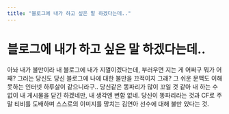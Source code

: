 ```yaml
---
title: "블로그에 내가 하고 싶은 말 하겠다는데.."
---
```

# 블로그에 내가 하고 싶은 말 하겠다는데..

아놔 내가 불만이라 내 블로그에 내가 지껄이겠다는데,
부러우면 지는 게 어쩌구 뭐가 어째?
그러는 당신도 당신 블로그에 나에 대한 불만을 끄적이지 그래?
그 쉬운 문맥도 이해 못하는 인터넷 하루살이 같으니라구..
당신같은 똥파리가 많이 꼬일 것 같아 내 하는 수 없이 내 게시물을 닫긴 하겠네만,
내 생각엔 변함 없네. 
당신이 똥파리라는 것과 CF로 주말 티비를 도배하며 스스로의 이미지를 망치는 김연아 선수에 대해 불만 있다는 것.



